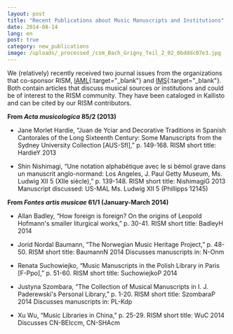 ```yaml
---
layout: post
title: "Recent Publications about Music Manuscripts and Institutions"
date: 2014-08-14
lang: en
post: true
category: new_publications
image: /uploads/_processed_/csm_Bach_Grigny_Teil_2_02_0bdddc07e3.jpg
---
```



We (relatively) recently received two journal issues from the organizations that co-sponsor RISM, [IAML](http://www.iaml.info/){:target="_blank"} and [IMS](http://ims-international.ch/){:target="_blank"}. Both contain articles that discuss musical sources or institutions and could be of interest to the RISM community. They have been cataloged in Kallisto and can be cited by our RISM contributors.

**From _Acta musicologica_ 85/2 (2013)**

- Jane Morlet Hardie, “Juan de Yciar and Decorative Traditions in Spanish Cantorales of the Long Sixteenth Century: Some Manuscripts from the Sydney University Collection [AUS-Sfl],” p. 149-168.
RISM short title: HardieY 2013

- Shin Nishimagi, “Une notation alphabétique avec le si bémol grave dans un manuscrit anglo-normand: Los Angeles, J. Paul Getty Museum, Ms. Ludwig XII 5 (XIIe siècle),” p. 139-148.
RISM short title: NishimagiG 2013
Manuscript discussed: US-MAL Ms. Ludwig XII 5 (Phillipps 12145)

**From _Fontes artis musicae_ 61/1 (January-March 2014)**

- Allan Badley, “How foreign is foreign? On the origins of Leopold Hofmann's smaller liturgical works,” p. 30-41.
RISM short title: BadleyH 2014


- Jorid Nordal Baumann, “The Norwegian Music Heritage Project,” p. 48-50.
RISM short title: BaumannN 2014
Discusses manuscripts in: N-Onm

- Renata Suchowiejko, “Music Manuscripts in the Polish Library in Paris [F-Ppo],” p. 51-60.
RISM short title: SuchowiejkoP 2014

- Justyna Szombara, “The Collection of Musical Manuscripts in I. J. Paderewski's Personal Library,” p. 1-20.
RISM short title: SzombaraP 2014
Discusses manuscripts in: PL-Kdp

- Xu Wu, “Music Libraries in China,” p. 25-29.
RISM short title: WuC 2014
Discusses CN-BEIccm, CN-SHAcm